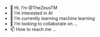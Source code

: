 - 👋 Hi, I’m @TheZeusTM
- 👀 I’m interested in AI
- 🌱 I’m currently learning machine learning
- 💞️ I’m looking to collaborate on ...
- 📫 How to reach me ...

<!---
TheZeusTM/TheZeusTM is a ✨ special ✨ repository because its `README.md` (this file) appears on your GitHub profile.
You can click the Preview link to take a look at your changes.
--->
